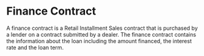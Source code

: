 ---
---

# Finance Contract

A finance contract is a Retail Installment Sales contract that is purchased by a lender on a contract submitted by a dealer. The finance contract contains the information about the loan including the amount financed, the interest rate and the loan term.
